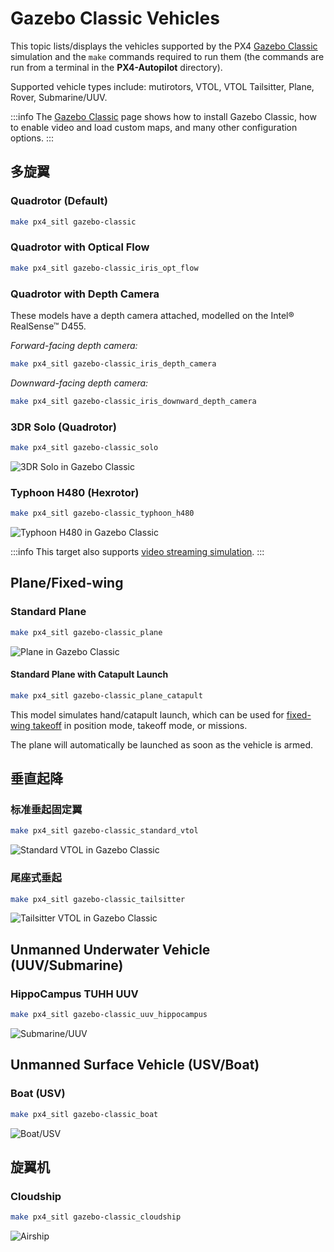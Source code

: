 # Gazebo Classic Vehicles

This topic lists/displays the vehicles supported by the PX4 [Gazebo Classic](../sim_gazebo_classic/index.md) simulation and the `make` commands required to run them (the commands are run from a terminal in the **PX4-Autopilot** directory).

Supported vehicle types include: mutirotors, VTOL, VTOL Tailsitter, Plane, Rover, Submarine/UUV.

:::info
The [Gazebo Classic](../sim_gazebo_classic/index.md) page shows how to install Gazebo Classic, how to enable video and load custom maps, and many other configuration options.
:::

## 多旋翼

### Quadrotor (Default)

```sh
make px4_sitl gazebo-classic
```

### Quadrotor with Optical Flow

```sh
make px4_sitl gazebo-classic_iris_opt_flow
```

### Quadrotor with Depth Camera

These models have a depth camera attached, modelled on the Intel® RealSense™ D455.

_Forward-facing depth camera:_

```sh
make px4_sitl gazebo-classic_iris_depth_camera
```

_Downward-facing depth camera:_

```sh
make px4_sitl gazebo-classic_iris_downward_depth_camera
```

### 3DR Solo (Quadrotor)

```sh
make px4_sitl gazebo-classic_solo
```

![3DR Solo in Gazebo Classic](../../assets/simulation/gazebo_classic/vehicles/solo.png)

### Typhoon H480 (Hexrotor)

```sh
make px4_sitl gazebo-classic_typhoon_h480
```

![Typhoon H480 in Gazebo Classic](../../assets/simulation/gazebo_classic/vehicles/typhoon.jpg)

:::info
This target also supports [video streaming simulation](../sim_gazebo_classic/index.md#video-streaming).
:::

<a id="fixed_wing"></a>

## Plane/Fixed-wing

### Standard Plane

```sh
make px4_sitl gazebo-classic_plane
```

![Plane in Gazebo Classic](../../assets/simulation/gazebo_classic/vehicles/plane.png)

#### Standard Plane with Catapult Launch

```sh
make px4_sitl gazebo-classic_plane_catapult
```

This model simulates hand/catapult launch, which can be used for [fixed-wing takeoff](../flight_modes_fw/takeoff.md) in position mode, takeoff mode, or missions.

The plane will automatically be launched as soon as the vehicle is armed.

## 垂直起降

### 标准垂起固定翼

```sh
make px4_sitl gazebo-classic_standard_vtol
```

![Standard VTOL in Gazebo Classic](../../assets/simulation/gazebo_classic/vehicles/standard_vtol.png)

### 尾座式垂起

```sh
make px4_sitl gazebo-classic_tailsitter
```

![Tailsitter VTOL in Gazebo Classic](../../assets/simulation/gazebo_classic/vehicles/tailsitter.png)

## Unmanned Underwater Vehicle (UUV/Submarine)

### HippoCampus TUHH UUV

```sh
make px4_sitl gazebo-classic_uuv_hippocampus
```

![Submarine/UUV](../../assets/simulation/gazebo_classic/vehicles/hippocampus.png)

## Unmanned Surface Vehicle (USV/Boat)

<a id="usv_boat"></a>

### Boat (USV)

```sh
make px4_sitl gazebo-classic_boat
```

![Boat/USV](../../assets/simulation/gazebo_classic/vehicles/boat.png)

<a id="airship"></a>

## 旋翼机

### Cloudship

```sh
make px4_sitl gazebo-classic_cloudship
```

![Airship](../../assets/simulation/gazebo_classic/vehicles/airship.png)
